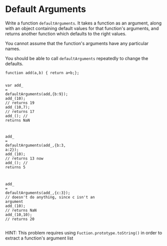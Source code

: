<h1>Default Arguments</h1>
<div class="markdown prose max-w-none" id="description"><p>Write a function <code>defaultArguments</code>. It takes a function as an argument, along with an object containing default values for that function's arguments, and returns another function which defaults to the right values. </p>
<p>You cannot assume that the function's arguments have any particular names.</p>
<p>You should be able to call <code>defaultArguments</code> repeatedly to change the defaults.</p>
<pre style="position: relative;"><code class="language-javascript"><span class="cm-keyword">function</span> <span class="cm-def">add</span>(<span class="cm-def">a</span>,<span class="cm-def">b</span>) { <span class="cm-keyword">return</span> <span class="cm-variable-2">a</span><span class="cm-operator">+</span><span class="cm-variable-2">b</span>;};

<span class="cm-keyword">var</span> <span class="cm-def">add_</span> <span class="cm-operator">=</span> <span class="cm-variable">defaultArguments</span>(<span class="cm-variable">add</span>,{<span class="cm-property">b</span>:<span class="cm-number">9</span>});
<span class="cm-variable">add_</span>(<span class="cm-number">10</span>); <span class="cm-comment">// returns 19</span>
<span class="cm-variable">add_</span>(<span class="cm-number">10</span>,<span class="cm-number">7</span>); <span class="cm-comment">// returns 17</span>
<span class="cm-variable">add_</span>(); <span class="cm-comment">// returns NaN</span>

<span class="cm-variable">add_</span> <span class="cm-operator">=</span> <span class="cm-variable">defaultArguments</span>(<span class="cm-variable">add_</span>,{<span class="cm-property">b</span>:<span class="cm-number">3</span>, <span class="cm-property">a</span>:<span class="cm-number">2</span>});
<span class="cm-variable">add_</span>(<span class="cm-number">10</span>); <span class="cm-comment">// returns 13 now</span>
<span class="cm-variable">add_</span>(); <span class="cm-comment">// returns 5</span>

<span class="cm-variable">add_</span> <span class="cm-operator">=</span> <span class="cm-variable">defaultArguments</span>(<span class="cm-variable">add_</span>,{<span class="cm-property">c</span>:<span class="cm-number">3</span>}); <span class="cm-comment">// doesn't do anything, since c isn't an argument</span>
<span class="cm-variable">add_</span>(<span class="cm-number">10</span>); <span class="cm-comment">// returns NaN</span>
<span class="cm-variable">add_</span>(<span class="cm-number">10</span>,<span class="cm-number">10</span>); <span class="cm-comment">// returns 20</span>
</code><div class="open_grepper_editor" title="Edit &amp; Save To Grepper"></div></pre>
<pre style="display: none; position: relative;"><code class="language-coffeescript"><span class="cm-variable">add</span> <span class="cm-punctuation">=</span> <span class="cm-punctuation">(</span><span class="cm-variable">a</span><span class="cm-punctuation">,</span> <span class="cm-variable">b</span><span class="cm-punctuation">)</span> <span class="cm-operator">-&gt;</span> <span class="cm-variable">a</span> <span class="cm-operator">+</span> <span class="cm-variable">b</span>

<span class="cm-variable">add_</span> <span class="cm-punctuation">=</span> <span class="cm-variable">defaultArguments</span><span class="cm-punctuation">(</span><span class="cm-variable">add</span><span class="cm-punctuation">,</span> <span class="cm-punctuation">{</span><span class="cm-variable">b</span><span class="cm-punctuation">:</span> <span class="cm-number">9</span><span class="cm-punctuation">}</span><span class="cm-punctuation">)</span>
<span class="cm-variable">add_</span> <span class="cm-number">10</span> <span class="cm-comment"># returns 19</span>
<span class="cm-variable">add_</span> <span class="cm-number">10</span><span class="cm-punctuation">,</span> <span class="cm-number">7</span> <span class="cm-comment"># returns 17</span>
<span class="cm-variable">add_</span><span class="cm-punctuation">(</span><span class="cm-punctuation">)</span> <span class="cm-comment"># returns NaN</span>

<span class="cm-variable">add_</span> <span class="cm-punctuation">=</span> <span class="cm-variable">defaultArguments</span><span class="cm-punctuation">(</span><span class="cm-variable">add_</span><span class="cm-punctuation">,</span> <span class="cm-punctuation">{</span><span class="cm-variable">b</span><span class="cm-punctuation">:</span> <span class="cm-number">3</span><span class="cm-punctuation">,</span> <span class="cm-variable">a</span><span class="cm-punctuation">:</span> <span class="cm-number">2</span><span class="cm-punctuation">}</span><span class="cm-punctuation">)</span>
<span class="cm-variable">add_</span> <span class="cm-number">10</span> <span class="cm-comment"># returns 13 now</span>
<span class="cm-variable">add_</span><span class="cm-punctuation">(</span><span class="cm-punctuation">)</span> <span class="cm-comment"># returns 5</span>

<span class="cm-variable">add_</span> <span class="cm-punctuation">=</span> <span class="cm-variable">defaultArguments</span><span class="cm-punctuation">(</span><span class="cm-variable">add_</span><span class="cm-punctuation">,</span> <span class="cm-punctuation">{</span><span class="cm-variable">c</span><span class="cm-punctuation">:</span><span class="cm-number">3</span><span class="cm-punctuation">}</span><span class="cm-punctuation">)</span> <span class="cm-comment"># doesn't do anything, since c isn't an argument of add_</span>
<span class="cm-variable">add_</span> <span class="cm-number">10</span> <span class="cm-comment"># returns NaN</span>
<span class="cm-variable">add_</span> <span class="cm-number">10</span><span class="cm-punctuation">,</span> <span class="cm-number">10</span> <span class="cm-comment"># returns 20</span>
</code><div class="open_grepper_editor" title="Edit &amp; Save To Grepper"></div></pre>
<p>HINT:  This problem requires using <code>Fuction.prototype.toString()</code> in order to extract a function's argument list</p>
</div>
